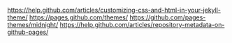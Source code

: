https://help.github.com/articles/customizing-css-and-html-in-your-jekyll-theme/
https://pages.github.com/themes/
https://github.com/pages-themes/midnight/
https://help.github.com/articles/repository-metadata-on-github-pages/

